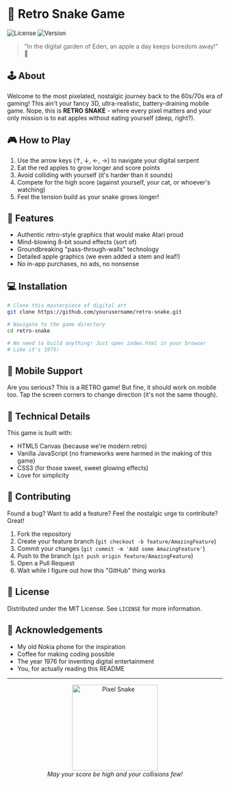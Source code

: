# 🐍 Retro Snake Game

![License](https://img.shields.io/badge/license-MIT-green)
![Version](https://img.shields.io/badge/version-1.0-blue)

> "In the digital garden of Eden, an apple a day keeps boredom away!" 🍎

## 🕹️ About

Welcome to the most pixelated, nostalgic journey back to the 60s/70s era of gaming! This ain't your fancy 3D, ultra-realistic, battery-draining mobile game. Nope, this is **RETRO SNAKE** - where every pixel matters and your only mission is to eat apples without eating yourself (deep, right?).

## 🎮 How to Play

1. Use the arrow keys (↑, ↓, ←, →) to navigate your digital serpent
2. Eat the red apples to grow longer and score points
3. Avoid colliding with yourself (it's harder than it sounds)
4. Compete for the high score (against yourself, your cat, or whoever's watching)
5. Feel the tension build as your snake grows longer!

## 🚀 Features

- Authentic retro-style graphics that would make Atari proud
- Mind-blowing 8-bit sound effects (sort of)
- Groundbreaking "pass-through-walls" technology
- Detailed apple graphics (we even added a stem and leaf!)
- No in-app purchases, no ads, no nonsense

## 💻 Installation

```bash
# Clone this masterpiece of digital art
git clone https://github.com/yourusername/retro-snake.git

# Navigate to the game directory
cd retro-snake

# No need to build anything! Just open index.html in your browser
# Like it's 1975!
```

## 📱 Mobile Support

Are you serious? This is a RETRO game! But fine, it should work on mobile too. Tap the screen corners to change direction (it's not the same though).

## 🧠 Technical Details

This game is built with:
- HTML5 Canvas (because we're modern retro)
- Vanilla JavaScript (no frameworks were harmed in the making of this game)
- CSS3 (for those sweet, sweet glowing effects)
- Love for simplicity

## 🤝 Contributing

Found a bug? Want to add a feature? Feel the nostalgic urge to contribute? Great!

1. Fork the repository
2. Create your feature branch (`git checkout -b feature/AmazingFeature`)
3. Commit your changes (`git commit -m 'Add some AmazingFeature'`)
4. Push to the branch (`git push origin feature/AmazingFeature`)
5. Open a Pull Request
6. Wait while I figure out how this "GitHub" thing works

## 📝 License

Distributed under the MIT License. See `LICENSE` for more information.

## 🙏 Acknowledgements

- My old Nokia phone for the inspiration
- Coffee for making coding possible
- The year 1976 for inventing digital entertainment
- You, for actually reading this README

---

<p align="center">
  <img src="img/snake-pixel.png" alt="Pixel Snake" width="200">
  <br>
  <i>May your score be high and your collisions few!</i>
</p>
